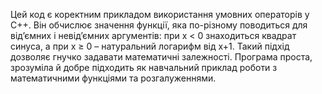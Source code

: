 Цей код є коректним прикладом використання умовних операторів у C++. Він обчислює значення функції, яка по-різному поводиться для від’ємних і невід’ємних аргументів: при x < 0 знаходиться квадрат синуса, а при x ≥ 0 – натуральний логарифм від x+1. Такий підхід дозволяє гнучко задавати математичні залежності. Програма проста, зрозуміла й добре підходить як навчальний приклад роботи з математичними функціями та розгалуженнями.
